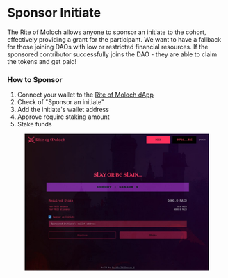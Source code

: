# Sponsor Initiate

The Rite of Moloch allows anyone to sponsor an initiate to the cohort, effectively providing a grant for the participant.  We want to have a fallback for those joining DAOs with low or restricted financial resources.  If the sponsored contributor successfully joins the DAO - they are able to claim the tokens and get paid!

### How to Sponsor

1. Connect your wallet to the [Rite of Moloch dApp](http://initiate-rite.xyz)
2. Check of "Sponsor an initiate"
3. Add the initiate's wallet address
4. Approve require staking amount
5. Stake funds

<figure><img src="../.gitbook/assets/sponsor-initiate.jpg" alt=""><figcaption></figcaption></figure>
